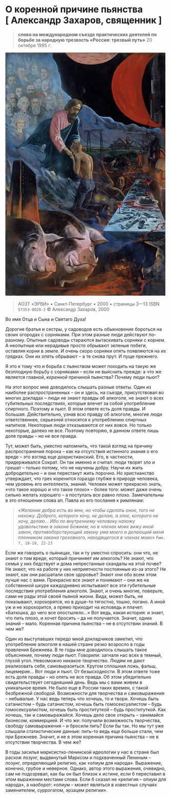 # О коренной причине пьянства [ Александр Захаров, священник ]

> **слово на международном съезде практических деятелей по борьбе за народную трезвость «Россия: трезвый путь»**
> 20 октября 1995 г.

![glazunov_is - prodigal_son](assets/glazunov_is%20-%20prodigal_son.jpg)

> АОЗТ «ЭРВИ» • Санкт-Петербург • 2000 • страницы 3—13
> ISBN `57353-0020-2`
> © Александр Захаров, 2000

<!-- страница 3. --> Во имя Отца и Сына и Святаго Духа!

Дорогие братья и сестры,
у садоводов есть обыкновение бороться на своих огородах с сорняками. При этом разные люди действуют по-разному. Опытные садоводы стараются вытаскивать сорняки с корнем. А неопытные или нерадивые просто обрывают зеленые побеги, оставляя корни в земле. И очень скоро сорняки опять появляются на их грядках. Они их опять обрывают – а те снова прут. И пуще прежнего.

Я это к тому что и борьба с пьянством может походить на такую же безплодную борьбу с сорняками – если не выяснить прежде: а что же является главной, *коренной* причиной пьянства? Почему люди пьют?

На этот вопрос мне доводилось слышать разные ответы. Один из наиболее распространенных – он и здесь, на съезде, присутствовал во многих докладах – люди не знают правды об алкоголе, не знают о всех губительных последствиях, которые влечет за собой употребление спиртного. Поэтому и пьют. В этом ответе есть доля правды. И большая. Действительно, узнав всю правду об алкоголе, многие люди ответственнее, серьезней относятся к употреблению спиртных напитков. Некоторые люди отказываются от них вовсе. Но только некоторые, далеко не все. <!-- страница 4. --> Поэтому повторяю, в данном ответе лишь доля правды – но не вся правда.

Тут, может быть, уместно напомнить, что такой взгляд на причину распространения порока – как на отсутствия истинного знания о его вреде – это взгляд еще дохристианский. Его, в частности, придерживался Сократ. Он так именно и считал: люди творят зло и грешат – только потому, что не научены добру. Научи их жить добродетельно – и они перестанут жить порочно. Но христианство утверждает, что грех коренится гораздо глубже в природе человека, чем уровень его интеллекта, знаний. Человек может прекрасно знать, «что такое хорошо и что такое плохо» – более того: может даже очень сильно желать хорошего – а поступать все равно плохо. Замечательны в это отношении слова ап. Павла из его послания к римлянам:

> «*Желание добра есть во мне, но чтобы сделать оное, того не нахожу. Доброго, которого хочу, не делаю, а злое, которого не хочу, делаю… Ибо по внутреннему человеку нахожу удовольствие в законе Божием; но в членах моих вижу иной закон, противоборствующий закону ума моего и делающий меня пленником закона греховного, находящегося в членах моих*»
> `Рим. 7, 18-19, 22-23`

Если же говорить о пьяницах, так и ту уместно спросить: они что, не знают о том вреде, который причиняет им алкоголь? Не знают, что семья у них бедствует и дома непрестанные скандалы на этой почве? Не знают, что на работе у них неприятности постоянные из-за этого? Не знают, как они расшатали свое здоровье? Знают они обо всем этом лучше нас с вами. Прекрасно все знают и понимают – они же на собственной шкуре каждодневно испытывают все эти губительные последствия употребления алкоголя. Знают, и очень многие, поверьте, сами не рады этой своей <!-- страница 5. --> пьяной жизни. Вида, может быть, не показывают, хорохорятся, но в душе-то тягостно, тошно, погано. А иной уж и не хорохорится, а прямо приходит на исповедь и плачет: «Батюшка, до чего все опостылело…» Вот ведь, какая история: и знает, что пить плохо, и хочет бросить – да не получается. Значит, одних знаний – мало. Коренная причина пьянства – не в отсутствии знаний. В чем же?

Один из выступавших передо мной докладчиков заметил, что употребление алкоголя в нашей стране резко возросло в годы правления Брежнева. В те годы мне доводилось слышать такое объяснение, почему люди пьют. Говорили: загнали нас всех в темный, глухой угол. Невозможно никакое творчество. Людям не дают реализовать себя, самовыразиться. Кругом сплошная ложь, фальш, лицемерие… Вот люди и пьют. От безысходности. В этом ответе тоже есть доля правды – но опять не все правда. Об этом убедительно свидетельствует сегодняшний день. Ведь мы с вами живем в уникальное время. Не было еще в России таких времен, с такой безбрежной свободой. Возможности для творчества и самовыражения – небывалые. У нас ведь теперь что хочешь, то и твори. Хочешь быть сатанистом – будь сатанистом, хочешь быть гомосексуалистом – будь гомосексуалистом, хочешь быть проституткой – будь проституткой. Как хочешь, так и самовыражайся. Хочешь дело свое открыть – занимайся бизнесом, коммерцией. И что же: получили возможность творчества, свободу самовыражения – и бросили пить? Если бы так. Но мы тут уже слышали статистические данные: пить-то ведь еще больше стали, чем при Брежневе. Значит, и не в этом коренная причина пьянства – не в отсутствии творчества. В чем же? 

В годы засилья марксистко-ленинской идеологии у нас в стране был расхож лозунг, выдвинутый Марксом и под<!-- страница 6. -->хваченный Лениным – лозунг, определяющий религию, как «опиум для народа». Выражение, конечно, грубое и неверное. Однако, автор этого выражения, очевидно, сам не подозревал, как бы он был близок к истине, если б переставил в этом выражении местами слова. Если б сказал не «религия – опиум для народа», а наоборот: «опиум – может являться в известных случаях заменителем, суррогатом, эрзацем религии».